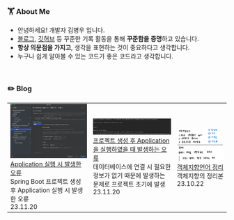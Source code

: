 ### 🏋️ About Me

- 안녕하세요! 개발자 김병우 입니다.
- [블로그](https://build-enough.tistory.com/), [깃허브](https://github.com/BuildEnough) 등 꾸준한 기록 활동을 통해 **꾸준함을 증명**하고 있습니다.
- **항상 의문점을 가지고**, 생각을 표현하는 것이 중요하다고 생각합니다.
- 누구나 쉽게 알아볼 수 있는 코드가 좋은 코드라고 생각합니다.

<br/>

### ✏️ Blog
<table><tbody><tr>
<td>
    <a href="https://build-enough.tistory.com/341">
        <img width="100%" src="/img/error1.png"/><br/>
        <div>Application 실행 시 발생한 오류 </div>
    </a>
    <div>Spring Boot 프로젝트 생성 후 Application 실행 시 발생한 오류</div>
    <div>23.11.20</div>
</td>
<td>
    <a href="https://build-enough.tistory.com/342">
        <img width="100%" src="/img/error2.png"/><br/>
        <div>프로젝트 생성 후 Application을 실행하였을 때 발생하는 오류</div>
    </a>
    <div>데이터베이스에 연결 시 필요한 정보가 없기 때문에 발생하는 문제로 프로젝트 초기에 발생</div>
    <div>23.11.20</div>
</td>
<td>
    <a href="https://build-enough.tistory.com/191">
        <img width="100%" src="/img/OOP.png"/><br/>
        <div>객체지향언어 정리</div>
    </a>
    <div>객체지향의 정리본</div>
    <div>23.10.22</div>
</td>
</tr>
</tbody></table>